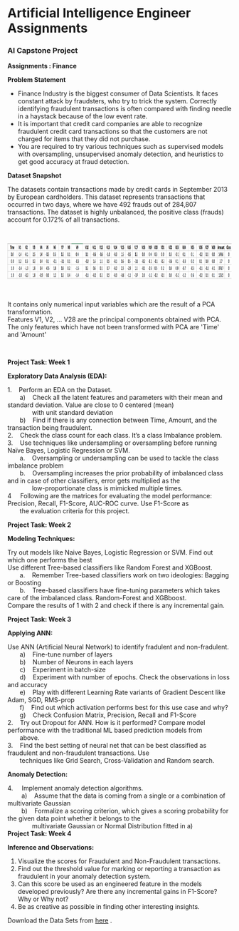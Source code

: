 <h1>Artificial Intelligence Engineer Assignments </h1>
<h3>AI Capstone Project</h3>
<b>Assignments : Finance</b><br>

<div _ngcontent-ppr-c44="" class="ng-star-inserted"><div _ngcontent-ppr-c44="" class="project-information"><div _ngcontent-ppr-c44="" class="project-description sl-ck-editor">
<div _ngcontent-ppr-c44="">

<p><strong>Problem Statement</strong></p>

<ul>
	<li>Finance Industry is the biggest consumer of Data Scientists. It faces constant attack by fraudsters, who try to trick the system. Correctly identifying fraudulent transactions is often compared with finding needle in a haystack because of the low event rate.&nbsp;</li>
	<li>It is important that credit card companies are able to recognize fraudulent credit card transactions so that the customers are not charged for items that they did not purchase.</li>
	<li>You are required to try various techniques such as supervised models with oversampling, unsupervised anomaly detection, and heuristics to get good accuracy at fraud detection.</li>
</ul>

<p><strong>Dataset Snapshot</strong></p>

<p>The datasets contain transactions made by credit cards in September 2013 by European cardholders. This dataset represents transactions that occurred in two days, where we have 492 frauds out of 284,807 transactions. The dataset is highly unbalanced, the positive class (frauds) account for 0.172% of all transactions.</p>

<p>&nbsp;</p>

<p><img alt="" height="80" src="1566546571_cap 2.png" width="1262"></p>

<p>&nbsp;</p>

<p>It contains only numerical input variables which are the result of a PCA transformation.&nbsp;<br>
Features V1, V2, ... V28 are the principal components obtained with PCA.&nbsp;<br>
The only features which have not been transformed with PCA are 'Time' and 'Amount'</p>

<p>&nbsp;</p>

<p><strong>Project Task: Week 1</strong></p>

<p><strong>Exploratory Data Analysis (EDA):</strong></p>

<p>1. &nbsp; &nbsp;Perform an EDA on the Dataset.<br>
&nbsp; &nbsp; &nbsp; &nbsp;a)&nbsp;&nbsp; &nbsp;Check all the latent features and parameters with their mean and standard deviation. Value are close to 0 centered (mean)<br>
&nbsp; &nbsp; &nbsp; &nbsp; &nbsp; &nbsp; &nbsp; with unit standard deviation<br>
&nbsp; &nbsp; &nbsp; &nbsp;b)&nbsp;&nbsp; &nbsp;Find if there is any connection between Time, Amount, and the transaction being fraudulent.<br>
2. &nbsp; &nbsp;Check the class count for each class. It’s a class Imbalance problem.<br>
3. &nbsp; &nbsp;Use techniques like undersampling or oversampling before running Naïve Bayes, Logistic Regression or SVM.<br>
&nbsp; &nbsp; &nbsp; &nbsp;a.&nbsp;&nbsp; &nbsp;Oversampling or undersampling can be used to tackle the class imbalance problem<br>
&nbsp; &nbsp; &nbsp; &nbsp;b.&nbsp;&nbsp; &nbsp;Oversampling increases the prior probability of imbalanced class and in case of other classifiers, error gets multiplied as the&nbsp;<br>
&nbsp; &nbsp; &nbsp; &nbsp; &nbsp; &nbsp; &nbsp; low-proportionate class is mimicked multiple times.<br>
4 &nbsp; &nbsp; Following are the matrices for evaluating the model performance: Precision, Recall, F1-Score, AUC-ROC curve. Use F1-Score as<br>
&nbsp; &nbsp; &nbsp; &nbsp;the evaluation criteria for this project.</p>

<p><strong>Project Task: Week 2</strong></p>

<p><strong>Modeling Techniques:</strong></p>

<p>Try out models like Naive Bayes, Logistic Regression or SVM. Find out which one performs the best<br>
Use different Tree-based classifiers like Random Forest and XGBoost.&nbsp;<br>
&nbsp; &nbsp; &nbsp; &nbsp;a.&nbsp;&nbsp; &nbsp;Remember Tree-based classifiers work on two ideologies: Bagging or Boosting<br>
&nbsp; &nbsp; &nbsp; &nbsp;b.&nbsp;&nbsp; &nbsp;Tree-based classifiers have fine-tuning parameters which takes care of the imbalanced class. Random-Forest and XGBboost.<br>
Compare the results of 1 with 2 and check if there is any incremental gain.</p>

<p><strong>Project Task: Week 3</strong></p>

<p><strong>Applying ANN:</strong></p>

<p>Use ANN (Artificial Neural Network) to identify fradulent&nbsp;and non-fradulent.<br>
&nbsp; &nbsp; &nbsp; &nbsp;a)&nbsp;&nbsp; &nbsp;Fine-tune number of layers<br>
&nbsp; &nbsp; &nbsp; &nbsp;b)&nbsp;&nbsp; &nbsp;Number of Neurons in each layers<br>
&nbsp; &nbsp; &nbsp; &nbsp;c)&nbsp;&nbsp; &nbsp;Experiment in batch-size<br>
&nbsp; &nbsp; &nbsp; &nbsp;d)&nbsp;&nbsp; &nbsp;Experiment with number of epochs. Check the observations in loss and accuracy<br>
&nbsp; &nbsp; &nbsp; &nbsp;e)&nbsp;&nbsp; &nbsp;Play with different Learning Rate variants of Gradient Descent like Adam, SGD, RMS-prop<br>
&nbsp; &nbsp; &nbsp; &nbsp;f) &nbsp; &nbsp;Find out which activation performs best for this use case and why?<br>
&nbsp; &nbsp; &nbsp; &nbsp;g)&nbsp;&nbsp; &nbsp;Check Confusion Matrix, Precision, Recall and F1-Score<br>
2. &nbsp; &nbsp;Try out Dropout for ANN. How is it performed? Compare model performance with the traditional ML based prediction models from<br>
&nbsp; &nbsp; &nbsp; &nbsp;above.&nbsp;<br>
3. &nbsp; &nbsp;Find the best setting of neural net that can be best classified as fraudulent and non-fraudulent transactions. Use<br>
&nbsp; &nbsp; &nbsp; &nbsp;techniques like Grid Search, Cross-Validation and Random search.</p>

<p><strong>Anomaly Detection:</strong></p>

<p>4. &nbsp; &nbsp; Implement anomaly detection algorithms.<br>
&nbsp; &nbsp; &nbsp; &nbsp; a)&nbsp;&nbsp; &nbsp;Assume that the data is coming from a single or a combination of multivariate Gaussian<br>
&nbsp; &nbsp; &nbsp; &nbsp; b)&nbsp;&nbsp; &nbsp;Formalize a scoring criterion, which gives a scoring probability for the given data point whether it belongs to the<br>
&nbsp; &nbsp; &nbsp; &nbsp; &nbsp; &nbsp; &nbsp; multivariate Gaussian or Normal Distribution fitted in a)<br>
<strong>Project Task: Week 4</strong></p>

<p><strong>Inference and Observations:</strong></p>

<ol>
	<li>Visualize the scores for Fraudulent and Non-Fraudulent transactions.</li>
	<li>Find out the threshold value for marking or reporting a transaction as fraudulent in your anomaly detection system.</li>
	<li>Can this score be used as an engineered feature in the models developed previously? Are there any incremental gains in F1-Score? Why or Why not?</li>
	<li>Be as creative as possible in finding other interesting insights.</li>
</ol>

<p>Download the Data Sets from <a href="https://www.dropbox.com/s/6z5jxcqaqipxiun/Project%202-Finance-Datasets.zip?dl=0" target="_blank">here</a> .<br>
&nbsp;</p>
</div></div></div>
</div></app-project-footer></div>